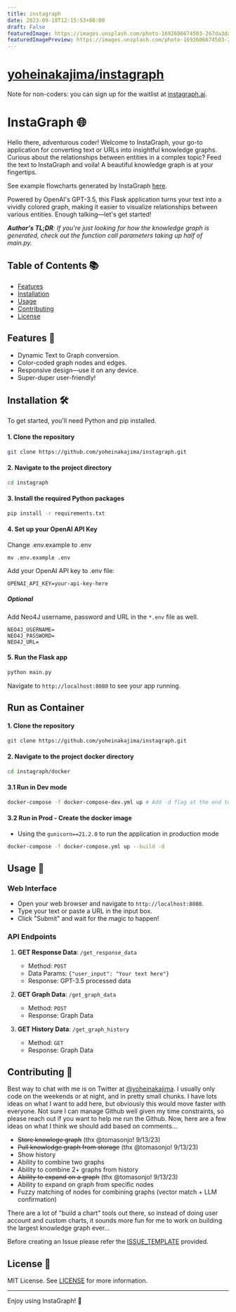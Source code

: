```yaml
---
title: instagraph
date: 2023-09-18T12:15:53+08:00
draft: False
featuredImage: https://images.unsplash.com/photo-1692606674503-267da3da7da7?ixid=M3w0NjAwMjJ8MHwxfHJhbmRvbXx8fHx8fHx8fDE2OTUwMTA0OTR8&ixlib=rb-4.0.3
featuredImagePreview: https://images.unsplash.com/photo-1692606674503-267da3da7da7?ixid=M3w0NjAwMjJ8MHwxfHJhbmRvbXx8fHx8fHx8fDE2OTUwMTA0OTR8&ixlib=rb-4.0.3
---
```


# [yoheinakajima/instagraph](https://github.com/yoheinakajima/instagraph)

Note for non-coders: you can sign up for the waitlist at [instagraph.ai](https://instagraph.ai).

# InstaGraph 🌐

Hello there, adventurous coder! Welcome to InstaGraph, your go-to application for converting text or URLs into insightful knowledge graphs. Curious about the relationships between entities in a complex topic? Feed the text to InstaGraph and voila! A beautiful knowledge graph is at your fingertips.

See example flowcharts generated by InstaGraph [here](https://twitter.com/yoheinakajima/status/1701351068817301922).

Powered by OpenAI's GPT-3.5, this Flask application turns your text into a vividly colored graph, making it easier to visualize relationships between various entities. Enough talking—let's get started!

***Author's TL;DR**: If you're just looking for how the knowledge graph is generated, check out the function call parameters taking up half of main.py.*

## Table of Contents 📚

- [Features](#features-)
- [Installation](#installation-)
- [Usage](#usage-)
- [Contributing](#contributing-)
- [License](#license-)

## Features 🌟

- Dynamic Text to Graph conversion.
- Color-coded graph nodes and edges.
- Responsive design—use it on any device.
- Super-duper user-friendly!

## Installation 🛠️

To get started, you'll need Python and pip installed.

#### 1. Clone the repository

```bash
git clone https://github.com/yoheinakajima/instagraph.git
```

#### 2. Navigate to the project directory

```bash
cd instagraph
```

#### 3. Install the required Python packages

```bash
pip install -r requirements.txt
```

#### 4. Set up your OpenAI API Key

Change .env.example to .env

```text
mv .env.example .env
```

Add your OpenAI API key to .env file:

```text
OPENAI_API_KEY=your-api-key-here
```

##### Optional

Add Neo4J username, password and URL in the `*.env` file as well.

```text
NEO4J_USERNAME=
NEO4J_PASSWORD=
NEO4J_URL=
```

#### 5. Run the Flask app

```bash
python main.py
```

   Navigate to `http://localhost:8080` to see your app running.

## Run as Container 
#### 1. Clone the repository
```bash
git clone https://github.com/yoheinakajima/instagraph.git
```
#### 2. Navigate to the project docker directory
```bash
cd instagraph/docker
```

#### 3.1 Run in Dev mode 

```bash
docker-compose -f docker-compose-dev.yml up # Add -d flag at the end to run in background/daemon mode.
```
#### 3.2 Run in Prod - Create the docker image

- Using the `gunicorn==21.2.0` to run the application in production mode

```bash
docker-compose -f docker-compose.yml up --build -d
```

## Usage 🎉

### Web Interface

- Open your web browser and navigate to `http://localhost:8080`.
- Type your text or paste a URL in the input box.
- Click "Submit" and wait for the magic to happen!

### API Endpoints

1. **GET Response Data**: `/get_response_data`

    - Method: `POST`
    - Data Params: `{"user_input": "Your text here"}`
    - Response: GPT-3.5 processed data

2. **GET Graph Data**: `/get_graph_data`

    - Method: `POST`
    - Response: Graph Data

3. **GET History Data**: `/get_graph_history`

    - Method: `GET`
    - Response: Graph Data

## Contributing 🤝

Best way to chat with me is on Twitter at [@yoheinakajima](https://twitter.com/yoheinakajima). I usually only code on the weekends or at night, and in pretty small chunks. I have lots ideas on what I want to add here, but obviously this would move faster with everyone. Not sure I can manage Github well given my time constraints, so please reach out if you want to help me run the Github. Now, here are a few ideas on what I think we should add based on comments...
- ~~Store knowlege graph~~ (thx @tomasonjo! 9/13/23)
- ~~Pull knowledge graph from storage~~ (thx @tomasonjo! 9/13/23)
- Show history
- Ability to combine two graphs
- Ability to combine 2+ graphs from history
- ~~Ability to expand on a graph~~ (thx @tomasonjo! 9/13/23)
- Ability to expand on graph from specific nodes
- Fuzzy matching of nodes for combining graphs (vector match + LLM confirmation)

There are a lot of "build a chart" tools out there, so instead of doing user account and custom charts, it sounds more fun for me to work on building the largest knowledge graph ever...

Before creating an Issue please refer the [ISSUE_TEMPLATE](https://github.com/yoheinakajima/instagraph/tree/main/.github/ISSUE_TEMPLATE) provided.

## License 📝

MIT License. See [LICENSE](LICENSE) for more information.

---

Enjoy using InstaGraph! 🎉
